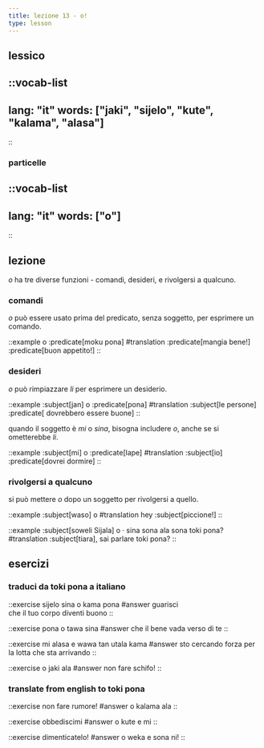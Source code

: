```yaml
---
title: lezione 13 - o! 
type: lesson
---
```

## lessico
::vocab-list
---
lang: "it"
words: ["jaki", "sijelo", "kute", "kalama", "alasa"]
---
::

### particelle
::vocab-list
---
lang: "it"
words: ["o"]
---
::

## lezione
*o* ha tre diverse funzioni - comandi, desideri, e rivolgersi a qualcuno.

### comandi
*o* può essere usato prima del predicato, senza soggetto, per esprimere un comando. 

::example
o :predicate[moku pona]
#translation
:predicate[mangia bene!] <br>
:predicate[buon appetito!]
::

### desideri

*o* può rimpiazzare *li* per esprimere un desiderio.

::example
:subject[jan] o :predicate[pona]
#translation
:subject[le persone] :predicate[ dovrebbero essere buone]
::

quando il soggetto è *mi* o *sina*, bisogna includere *o*, anche se si ometterebbe *li*. 

::example
:subject[mi] o :predicate[lape]
#translation
:subject[io] :predicate[dovrei dormire]
::

### rivolgersi a qualcuno
si può mettere *o* dopo un soggetto per rivolgersi a quello.

::example
:subject[waso] o
#translation
hey :subject[piccione!]
::

::example
:subject[soweli Sijala] o · sina sona ala sona toki pona?
#translation
:subject[tiara], sai parlare toki pona?
::

## esercizi
### traduci da toki pona a italiano
::exercise
sijelo sina o kama pona
#answer
guarisci \
che il tuo corpo diventi buono
::

::exercise
pona o tawa sina
#answer
che il bene vada verso di te
::

::exercise
mi alasa e wawa tan utala kama
#answer
sto cercando forza per la lotta che sta arrivando
::

::exercise
o jaki ala
#answer
non fare schifo!
::

### translate from english to toki pona
::exercise
non fare rumore!
#answer
o kalama ala
::

::exercise
obbediscimi
#answer
o kute e mi
::

::exercise
dimenticatelo!
#answer
o weka e sona ni!
::